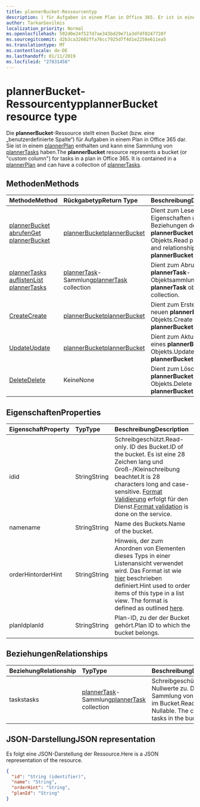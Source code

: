 ```yaml
---
title: plannerBucket-Ressourcentyp
description: ) für Aufgaben in einem Plan in Office 365. Er ist in einem PlannerPlan enthalten und kann eine Auflistung von PlannerTasks haben.
author: TarkanSevilmis
localization_priority: Normal
ms.openlocfilehash: 592d0e24f527d7ae343bd29e71a3dfdf0247720f
ms.sourcegitcommit: d2b3ca32602ffa76cc7925d7f4d1e2258e611ea5
ms.translationtype: MT
ms.contentlocale: de-DE
ms.lasthandoff: 01/11/2019
ms.locfileid: "27831458"
---
```

# <a name="plannerbucket-resource-type"></a><span data-ttu-id="205ed-104">plannerBucket-Ressourcentyp</span><span class="sxs-lookup"><span data-stu-id="205ed-104">plannerBucket resource type</span></span>

<span data-ttu-id="205ed-p102">Die **plannerBucket**-Ressource stellt einen Bucket (bzw. eine „benutzerdefinierte Spalte“) für Aufgaben in einem Plan in Office 365 dar. Sie ist in einem [plannerPlan](plannerplan.md) enthalten und kann eine Sammlung von [plannerTasks](plannertask.md) haben.</span><span class="sxs-lookup"><span data-stu-id="205ed-p102">The **plannerBucket** resource represents a bucket (or "custom column") for tasks in a plan in Office 365. It is contained in a [plannerPlan](plannerplan.md) and can have a collection of [plannerTasks](plannertask.md).</span></span>



## <a name="methods"></a><span data-ttu-id="205ed-107">Methoden</span><span class="sxs-lookup"><span data-stu-id="205ed-107">Methods</span></span>

| <span data-ttu-id="205ed-108">Methode</span><span class="sxs-lookup"><span data-stu-id="205ed-108">Method</span></span>           | <span data-ttu-id="205ed-109">Rückgabetyp</span><span class="sxs-lookup"><span data-stu-id="205ed-109">Return Type</span></span>    |<span data-ttu-id="205ed-110">Beschreibung</span><span class="sxs-lookup"><span data-stu-id="205ed-110">Description</span></span>|
|:---------------|:--------|:----------|
|[<span data-ttu-id="205ed-111">plannerBucket abrufen</span><span class="sxs-lookup"><span data-stu-id="205ed-111">Get plannerBucket</span></span>](../api/plannerbucket-get.md) | [<span data-ttu-id="205ed-112">plannerBucket</span><span class="sxs-lookup"><span data-stu-id="205ed-112">plannerBucket</span></span>](plannerbucket.md) |<span data-ttu-id="205ed-113">Dient zum Lesen der Eigenschaften und Beziehungen des **plannerBucket**-Objekts.</span><span class="sxs-lookup"><span data-stu-id="205ed-113">Read properties and relationships of **plannerBucket** object.</span></span>|
|[<span data-ttu-id="205ed-114">plannerTasks auflisten</span><span class="sxs-lookup"><span data-stu-id="205ed-114">List plannerTasks</span></span>](../api/plannerbucket-list-tasks.md) |<span data-ttu-id="205ed-115">[plannerTask](plannertask.md)-Sammlung</span><span class="sxs-lookup"><span data-stu-id="205ed-115">[plannerTask](plannertask.md) collection</span></span>| <span data-ttu-id="205ed-116">Dient zum Abrufen einer **plannerTask**-Objektsammlung.</span><span class="sxs-lookup"><span data-stu-id="205ed-116">Get a **plannerTask** object collection.</span></span>|
|[<span data-ttu-id="205ed-117">Create</span><span class="sxs-lookup"><span data-stu-id="205ed-117">Create</span></span>](../api/planner-post-buckets.md) | [<span data-ttu-id="205ed-118">plannerBucket</span><span class="sxs-lookup"><span data-stu-id="205ed-118">plannerBucket</span></span>](plannerbucket.md)   | <span data-ttu-id="205ed-119">Dient zum Erstellen eines neuen **plannerBucket**-Objekts.</span><span class="sxs-lookup"><span data-stu-id="205ed-119">Create a new **plannerBucket** object.</span></span> |
|[<span data-ttu-id="205ed-120">Update</span><span class="sxs-lookup"><span data-stu-id="205ed-120">Update</span></span>](../api/plannerbucket-update.md) | [<span data-ttu-id="205ed-121">plannerBucket</span><span class="sxs-lookup"><span data-stu-id="205ed-121">plannerBucket</span></span>](plannerbucket.md)   |<span data-ttu-id="205ed-122">Dient zum Aktualisieren eines **plannerBucket**-Objekts.</span><span class="sxs-lookup"><span data-stu-id="205ed-122">Update **plannerBucket** object.</span></span> |
|[<span data-ttu-id="205ed-123">Delete</span><span class="sxs-lookup"><span data-stu-id="205ed-123">Delete</span></span>](../api/plannerbucket-delete.md) | <span data-ttu-id="205ed-124">Keine</span><span class="sxs-lookup"><span data-stu-id="205ed-124">None</span></span> |<span data-ttu-id="205ed-125">Dient zum Löschen eines **plannerBucket**-Objekts.</span><span class="sxs-lookup"><span data-stu-id="205ed-125">Delete **plannerBucket** object.</span></span> |

## <a name="properties"></a><span data-ttu-id="205ed-126">Eigenschaften</span><span class="sxs-lookup"><span data-stu-id="205ed-126">Properties</span></span>
| <span data-ttu-id="205ed-127">Eigenschaft</span><span class="sxs-lookup"><span data-stu-id="205ed-127">Property</span></span>     | <span data-ttu-id="205ed-128">Typ</span><span class="sxs-lookup"><span data-stu-id="205ed-128">Type</span></span>   |<span data-ttu-id="205ed-129">Beschreibung</span><span class="sxs-lookup"><span data-stu-id="205ed-129">Description</span></span>|
|:---------------|:--------|:----------|
|<span data-ttu-id="205ed-130">id</span><span class="sxs-lookup"><span data-stu-id="205ed-130">id</span></span>|<span data-ttu-id="205ed-131">String</span><span class="sxs-lookup"><span data-stu-id="205ed-131">String</span></span>| <span data-ttu-id="205ed-132">Schreibgeschützt.</span><span class="sxs-lookup"><span data-stu-id="205ed-132">Read-only.</span></span> <span data-ttu-id="205ed-133">ID des Bucket.</span><span class="sxs-lookup"><span data-stu-id="205ed-133">ID of the bucket.</span></span> <span data-ttu-id="205ed-134">Es ist eine 28 Zeichen lang und Groß-/Kleinschreibung beachtet.</span><span class="sxs-lookup"><span data-stu-id="205ed-134">It is 28 characters long and case-sensitive.</span></span> <span data-ttu-id="205ed-135">[Format Validierung](planner-identifiers-disclaimer.md) erfolgt für den Dienst.</span><span class="sxs-lookup"><span data-stu-id="205ed-135">[Format validation](planner-identifiers-disclaimer.md) is done on the service.</span></span>|
|<span data-ttu-id="205ed-136">name</span><span class="sxs-lookup"><span data-stu-id="205ed-136">name</span></span>|<span data-ttu-id="205ed-137">String</span><span class="sxs-lookup"><span data-stu-id="205ed-137">String</span></span>|<span data-ttu-id="205ed-138">Name des Buckets.</span><span class="sxs-lookup"><span data-stu-id="205ed-138">Name of the bucket.</span></span>|
|<span data-ttu-id="205ed-139">orderHint</span><span class="sxs-lookup"><span data-stu-id="205ed-139">orderHint</span></span>|<span data-ttu-id="205ed-140">String</span><span class="sxs-lookup"><span data-stu-id="205ed-140">String</span></span>|<span data-ttu-id="205ed-p104">Hinweis, der zum Anordnen von Elementen dieses Typs in einer Listenansicht verwendet wird. Das Format ist wie [hier](planner-order-hint-format.md) beschrieben definiert.</span><span class="sxs-lookup"><span data-stu-id="205ed-p104">Hint used to order items of this type in a list view. The format is defined as outlined [here](planner-order-hint-format.md).</span></span>|
|<span data-ttu-id="205ed-143">planId</span><span class="sxs-lookup"><span data-stu-id="205ed-143">planId</span></span>|<span data-ttu-id="205ed-144">String</span><span class="sxs-lookup"><span data-stu-id="205ed-144">String</span></span>|<span data-ttu-id="205ed-145">Plan-ID, zu der der Bucket gehört.</span><span class="sxs-lookup"><span data-stu-id="205ed-145">Plan ID to which the bucket belongs.</span></span>|

## <a name="relationships"></a><span data-ttu-id="205ed-146">Beziehungen</span><span class="sxs-lookup"><span data-stu-id="205ed-146">Relationships</span></span>
| <span data-ttu-id="205ed-147">Beziehung</span><span class="sxs-lookup"><span data-stu-id="205ed-147">Relationship</span></span> | <span data-ttu-id="205ed-148">Typ</span><span class="sxs-lookup"><span data-stu-id="205ed-148">Type</span></span>   |<span data-ttu-id="205ed-149">Beschreibung</span><span class="sxs-lookup"><span data-stu-id="205ed-149">Description</span></span>|
|:---------------|:--------|:----------|
|<span data-ttu-id="205ed-150">tasks</span><span class="sxs-lookup"><span data-stu-id="205ed-150">tasks</span></span>|<span data-ttu-id="205ed-151">[plannerTask](plannertask.md)-Sammlung</span><span class="sxs-lookup"><span data-stu-id="205ed-151">[plannerTask](plannertask.md) collection</span></span>| <span data-ttu-id="205ed-p105">Schreibgeschützt. Lässt Nullwerte zu. Die Sammlung von Aufgaben im Bucket.</span><span class="sxs-lookup"><span data-stu-id="205ed-p105">Read-only. Nullable. The collection of tasks in the bucket.</span></span>|

## <a name="json-representation"></a><span data-ttu-id="205ed-155">JSON-Darstellung</span><span class="sxs-lookup"><span data-stu-id="205ed-155">JSON representation</span></span>
<span data-ttu-id="205ed-156">Es folgt eine JSON-Darstellung der Ressource.</span><span class="sxs-lookup"><span data-stu-id="205ed-156">Here is a JSON representation of the resource.</span></span>

<!-- {
  "blockType": "resource",
  "baseType": "microsoft.graph.entity",
  "optionalProperties": [

  ],
  "@odata.type": "microsoft.graph.plannerBucket"
}-->

```json
{
  "id": "String (identifier)",
  "name": "String",
  "orderHint": "String",
  "planId": "String"
}

```

<!-- uuid: 8fcb5dbc-d5aa-4681-8e31-b001d5168d79
2015-10-25 14:57:30 UTC -->
<!-- {
  "type": "#page.annotation",
  "description": "plannerBucket resource",
  "keywords": "",
  "section": "documentation",
  "tocPath": ""
}-->
